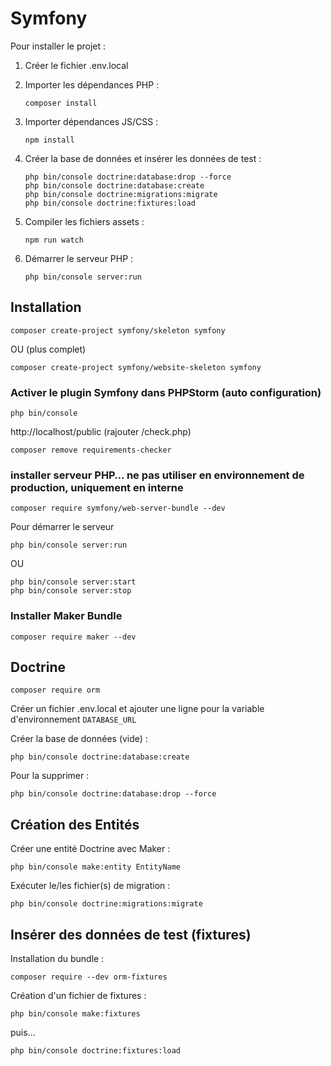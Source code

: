 # Symfony

Pour installer le projet :

1. Créer le fichier .env.local
2. Importer les dépendances PHP :

    ```shell
    composer install
    ```
    
3. Importer dépendances JS/CSS :

    ```shell
    npm install
    ```
    
4. Créer la base de données et insérer les données de test :
    
    ```shell
    php bin/console doctrine:database:drop --force
    php bin/console doctrine:database:create
    php bin/console doctrine:migrations:migrate
    php bin/console doctrine:fixtures:load
    ```
    
5. Compiler les fichiers assets :
    
    ```shell
    npm run watch
    ```
    
6. Démarrer le serveur PHP :
    ```shell
    php bin/console server:run
    ```

## Installation

```shell
composer create-project symfony/skeleton symfony
```

OU (plus complet)

```shell
composer create-project symfony/website-skeleton symfony
```

### Activer le plugin Symfony dans PHPStorm (auto configuration)

``` shell
php bin/console 
```

http://localhost/public (rajouter /check.php)

```shell 
composer remove requirements-checker 
```

### installer serveur PHP… ne pas utiliser en environnement de production, uniquement en interne

```shell
composer require symfony/web-server-bundle --dev
```

Pour démarrer le serveur

```shell
php bin/console server:run
```

OU

```shell
php bin/console server:start
php bin/console server:stop
```

### Installer Maker Bundle

```shell
composer require maker --dev
```
##

## Doctrine

```shell
composer require orm
```

Créer un fichier .env.local et ajouter une ligne pour la variable d'environnement `DATABASE_URL`

Créer la base de données (vide) :

```shell
php bin/console doctrine:database:create
```

Pour la supprimer :

```shell
php bin/console doctrine:database:drop --force
```

## Création des Entités


Créer une entité Doctrine avec Maker :

```shell
php bin/console make:entity EntityName
```

Exécuter le/les fichier(s) de migration :

```shell
php bin/console doctrine:migrations:migrate
```

## Insérer des données de test (fixtures)


Installation du bundle :
```shell
composer require --dev orm-fixtures
```

Création d'un fichier de fixtures :
```shell
php bin/console make:fixtures
```

puis...
```shell
php bin/console doctrine:fixtures:load
```